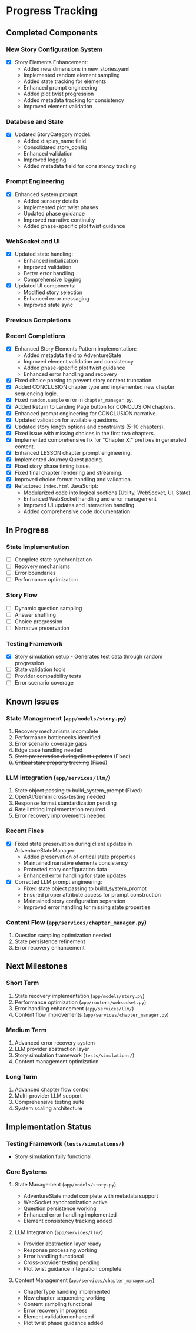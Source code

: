 # Progress Tracking

## Completed Components

### New Story Configuration System
- [x] Story Elements Enhancement:
  * Added new dimensions in new_stories.yaml
  * Implemented random element sampling
  * Added state tracking for elements
  * Enhanced prompt engineering
  * Added plot twist progression
  * Added metadata tracking for consistency
  * Improved element validation

### Database and State
- [x] Updated StoryCategory model:
  * Added display_name field
  * Consolidated story_config
  * Enhanced validation
  * Improved logging
  * Added metadata field for consistency tracking

### Prompt Engineering
- [x] Enhanced system prompt:
  * Added sensory details
  * Implemented plot twist phases
  * Updated phase guidance
  * Improved narrative continuity
  * Added phase-specific plot twist guidance

### WebSocket and UI
- [x] Updated state handling:
  * Enhanced initialization
  * Improved validation
  * Better error handling
  * Comprehensive logging
- [x] Updated UI components:
  * Modified story selection
  * Enhanced error messaging
  * Improved state sync

### Previous Completions

### Recent Completions
- [x] Enhanced Story Elements Pattern implementation:
  * Added metadata field to AdventureState
  * Improved element validation and consistency
  * Added phase-specific plot twist guidance
  * Enhanced error handling and recovery
- [x] Fixed choice parsing to prevent story content truncation.
- [x] Added CONCLUSION chapter type and implemented new chapter sequencing logic.
- [x] Fixed `random.sample` error in `chapter_manager.py`.
- [x] Added Return to Landing Page button for CONCLUSION chapters.
- [x] Enhanced prompt engineering for CONCLUSION narrative.
- [x] Updated validation for available questions.
- [x] Updated story length options and constraints (5-10 chapters).
- [x] Fixed issue with missing choices in the first two chapters.
- [x] Implemented comprehensive fix for "Chapter X:" prefixes in generated content.
- [x] Enhanced LESSON chapter prompt engineering.
- [x] Implemented Journey Quest pacing.
- [x] Fixed story phase timing issue.
- [x] Fixed final chapter rendering and streaming.
- [x] Improved choice format handling and validation.
- [x] Refactored `index.html` JavaScript:
  * Modularized code into logical sections (Utility, WebSocket, UI, State)
  * Enhanced WebSocket handling and error management
  * Improved UI updates and interaction handling
  * Added comprehensive code documentation

## In Progress

### State Implementation
- [ ] Complete state synchronization
- [ ] Recovery mechanisms
- [ ] Error boundaries
- [ ] Performance optimization

### Story Flow
- [ ] Dynamic question sampling
- [ ] Answer shuffling
- [ ] Choice progression
- [ ] Narrative preservation

### Testing Framework
- [x] Story simulation setup - Generates test data through random progression
- [ ] State validation tools
- [ ] Provider compatibility tests
- [ ] Error scenario coverage

## Known Issues

### State Management (`app/models/story.py`)
1. Recovery mechanisms incomplete
2. Performance bottlenecks identified
3. Error scenario coverage gaps
4. Edge case handling needed
5. ~~State preservation during client updates~~ (Fixed)
6. ~~Critical state property tracking~~ (Fixed)

### LLM Integration (`app/services/llm/`)
1. ~~State object passing to build_system_prompt~~ (Fixed)
2. OpenAI/Gemini cross-testing needed
3. Response format standardization pending
4. Rate limiting implementation required
5. Error recovery improvements needed

### Recent Fixes
- [x] Fixed state preservation during client updates in AdventureStateManager:
  * Added preservation of critical state properties
  * Maintained narrative elements consistency
  * Protected story configuration data
  * Enhanced error handling for state updates
- [x] Corrected LLM prompt engineering:
  * Fixed state object passing to build_system_prompt
  * Ensured proper attribute access for prompt construction
  * Maintained story configuration separation
  * Improved error handling for missing state properties

### Content Flow (`app/services/chapter_manager.py`)
1. Question sampling optimization needed
2. State persistence refinement
3. Error recovery enhancement

## Next Milestones

### Short Term
1. State recovery implementation (`app/models/story.py`)
2. Performance optimization (`app/routers/websocket.py`)
3. Error handling enhancement (`app/services/llm/`)
4. Content flow improvements (`app/services/chapter_manager.py`)

### Medium Term
1. Advanced error recovery system
2. LLM provider abstraction layer
3. Story simulation framework (`tests/simulations/`)
4. Content management optimization

### Long Term
1. Advanced chapter flow control
2. Multi-provider LLM support
3. Comprehensive testing suite
4. System scaling architecture

## Implementation Status

### Testing Framework (`tests/simulations/`)
- Story simulation fully functional.

### Core Systems
1. State Management (`app/models/story.py`)
   - AdventureState model complete with metadata support
   - WebSocket synchronization active
   - Question persistence working
   - Enhanced error handling implemented
   - Element consistency tracking added

2. LLM Integration (`app/services/llm/`)
   - Provider abstraction layer ready
   - Response processing working
   - Error handling functional
   - Cross-provider testing pending
   - Plot twist guidance integration complete

3. Content Management (`app/services/chapter_manager.py`)
   - ChapterType handling implemented
   - New chapter sequencing working
   - Content sampling functional
   - Error recovery in progress
   - Element validation enhanced
   - Plot twist phase guidance added
